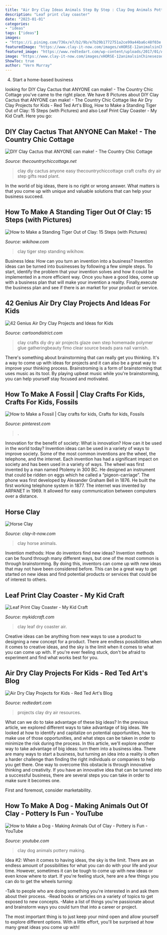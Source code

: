 ```yaml
---
title: "Air Dry Clay Ideas Animals Step By Step : Clay Dog Animals Pottery Making"
description: "Leaf print clay coaster"
date: "2023-01-01"
categories:
- "ideas"
tags: ["ideas"]
images:
- "https://i.pinimg.com/736x/e7/b2/9b/e7b29b1772751a2ce99a44ba6c48f03e.jpg"
featuredImage: "https://www.clay-it-now.com/images/xHORSE-12animalsinChinesezodiac-howtomakehorsefigurine.jpg.pagespeed.ic.QnSaJeG81n.jpg"
featured_image: "https://www.redtedart.com/wp-content/uploads/2017/01/Air-Dry-Clay-Projects.jpg"
image: "https://www.clay-it-now.com/images/xHORSE-12animalsinChinesezodiac-howtomakehorsefigurine.jpg.pagespeed.ic.QnSaJeG81n.jpg"
ShowToc: true
author: "Vern Murray"
---
```



4. Start a home-based business

	

		
looking for DIY Clay Cactus that ANYONE can make! - The Country Chic Cottage you've came to the right place. We have 8 Pictures about DIY Clay Cactus that ANYONE can make! - The Country Chic Cottage like Air Dry Clay Projects for Kids - Red Ted Art&#039;s Blog, How to Make a Standing Tiger Out of Clay: 15 Steps (with Pictures) and also Leaf Print Clay Coaster - My Kid Craft. Here you go:
		
    
## DIY Clay Cactus That ANYONE Can Make! - The Country Chic Cottage

<img loading=lazy src="https://www.thecountrychiccottage.net/wp-content/uploads/2017/01/diy-clay-cactus-003.jpg" onerror="this.onerror=null;this.src='https://tse2.mm.bing.net/th?id=OIP.3937DijkkWi8RCc4OFcBqwHaLH&amp;pid=15.1';" alt="DIY Clay Cactus that ANYONE can make! - The Country Chic Cottage">

_Source: thecountrychiccottage.net_

>clay diy cactus anyone easy thecountrychiccottage craft crafts dry air step gifts read plant. 

	

In the world of big ideas, there is no right or wrong answer. What matters is that you come up with unique and valuable solutions that can help your business succeed.

    
## How To Make A Standing Tiger Out Of Clay: 15 Steps (with Pictures)

<img loading=lazy src="http://www.wikihow.com/images/f/ff/Make-a-Standing-Tiger-Out-of-Clay-Step-15.jpg" onerror="this.onerror=null;this.src='https://tse4.mm.bing.net/th?id=OIP.HgTneK0ipdWtLTQbXIyq3AHaE8&amp;pid=15.1';" alt="How to Make a Standing Tiger Out of Clay: 15 Steps (with Pictures)">

_Source: wikihow.com_

>clay tiger step standing wikihow. 

	

Business Idea: How can you turn an invention into a business?
Invention ideas can be turned into businesses by following a few simple steps. To start, identify the problem that your invention solves and how it could be implemented in a more efficient way. Once you have a good Idea, come up with a business plan that will make your invention a reality. Finally,execute the business plan and see if there is an market for your product or service.

    
## 42 Genius Air Dry Clay Projects And Ideas For Kids

<img loading=lazy src="http://www.cartoondistrict.com/wp-content/uploads/2017/07/Air-Dry-Clay-Projects-and-Ideas-for-Kids3.jpeg" onerror="this.onerror=null;this.src='https://tse1.mm.bing.net/th?id=OIP.MIT7VgpSxOH-IfPfUlWn5AHaLK&amp;pid=15.1';" alt="42 Genius Air Dry Clay Projects and Ideas for Kids">

_Source: cartoondistrict.com_

>clay crafts diy dry air projects glaze own step homemade polymer glue gatheringbeauty fimo clear source beads para nail varnish. 

	

There's something about brainstorming that can really get you thinking. It's a way to come up with ideas for projects and it can also be a great way to improve your thinking process. Brainstroming is a form of brainstorming that uses music as its tool. By playing upbeat music while you're brainstorming, you can help yourself stay focused and motivated.

    
## How To Make A Fossil | Clay Crafts For Kids, Crafts For Kids, Fossils

<img loading=lazy src="https://i.pinimg.com/736x/e7/b2/9b/e7b29b1772751a2ce99a44ba6c48f03e.jpg" onerror="this.onerror=null;this.src='https://tse4.mm.bing.net/th?id=OIP.bngN3k3pwavy5Oh0mPOjuwHaEK&amp;pid=15.1';" alt="How to Make a Fossil | Clay crafts for kids, Crafts for kids, Fossils">

_Source: pinterest.com_

>. 

	

Innovation for the benefit of society: What is innovation? How can it be used in the world today?
Invention ideas can be used in a variety of ways to improve society. Some of the most common inventions are the wheel, the telephone, and the internet. Each invention has had a significant impact on society and has been used in a variety of ways. The wheel was first invented by a man named Ptolemy in 300 BC. He designed an instrument that could be ridden on eggs which he called a “pigeon-carriage”. The phone was first developed by Alexander Graham Bell in 1876. He built the first working telephone system in 1877. The internet was invented by ARPANET in 1969. It allowed for easy communication between computers over a distance.

    
## Horse Clay

<img loading=lazy src="https://www.clay-it-now.com/images/xHORSE-12animalsinChinesezodiac-howtomakehorsefigurine.jpg.pagespeed.ic.QnSaJeG81n.jpg" onerror="this.onerror=null;this.src='https://tse4.mm.bing.net/th?id=OIP.333pW22gsRuC2mwpXiEMogHaGC&amp;pid=15.1';" alt="Horse Clay">

_Source: clay-it-now.com_

>clay horse animals. 

	

Invention methods: How do inventors find new ideas?
Invention methods can be found through many different ways, but one of the most common is through brainstorming. By doing this, inventors can come up with new ideas that may not have been considered before. This can be a great way to get started on new ideas and find potential products or services that could be of interest to others.

    
## Leaf Print Clay Coaster - My Kid Craft

<img loading=lazy src="http://mykidcraft.com/images/coaster-air-dry-clay8653896312.jpg" onerror="this.onerror=null;this.src='https://tse3.mm.bing.net/th?id=OIP.kYHXMCZ_ls8T4Kk6PMCSqQHaFj&amp;pid=15.1';" alt="Leaf Print Clay Coaster - My Kid Craft">

_Source: mykidcraft.com_

>clay leaf dry coaster air. 

	

Creative ideas can be anything from new ways to use a product to designing a new concept for a product. There are endless possibilities when it comes to creative ideas, and the sky is the limit when it comes to what you can come up with. If you're ever feeling stuck, don't be afraid to experiment and find what works best for you.

    
## Air Dry Clay Projects For Kids - Red Ted Art&#039;s Blog

<img loading=lazy src="https://www.redtedart.com/wp-content/uploads/2017/01/Air-Dry-Clay-Projects.jpg" onerror="this.onerror=null;this.src='https://tse2.mm.bing.net/th?id=OIP.ua9yTRFuB0i2cTYPUT-n0QHaNR&amp;pid=15.1';" alt="Air Dry Clay Projects for Kids - Red Ted Art&#039;s Blog">

_Source: redtedart.com_

>projects clay dry air resources. 

	

What can we do to take advantage of these big ideas?
In the previous article, we explored different ways to take advantage of big ideas. We looked at how to identify and capitalize on potential opportunities, how to make use of those opportunities, and what steps can be taken in order to minimize the risk during the process. In this article, we'll explore another way to take advantage of big ideas: turn them into a business idea.
There are many ways to start a business, but turning an idea into a reality is often a harder challenge than finding the right individuals or companies to help you get there. One way to overcome this obstacle is through innovative thinking and creativity. If you have an innovative idea that can be turned into a successful business, there are several steps you can take in order to make sure it becomes one. 

First and foremost, consider marketability.

    
## How To Make A Dog - Making Animals Out Of Clay - Pottery Is Fun - YouTube

<img loading=lazy src="https://i.ytimg.com/vi/zjzwXN_YR44/maxresdefault.jpg" onerror="this.onerror=null;this.src='https://tse4.mm.bing.net/th?id=OIP.ak9PtQQBKih9pQFTFOnCxAHaEK&amp;pid=15.1';" alt="How to Make a Dog - Making Animals Out of Clay - Pottery is Fun - YouTube">

_Source: youtube.com_

>clay dog animals pottery making. 

	

Idea #2:
When it comes to having ideas, the sky is the limit. There are an endless amount of possibilities for what you can do with your life and your time. However, sometimes it can be tough to come up with new ideas or even know where to start.
If you're feeling stuck, here are a few things you can do to get the wheels turning:

-Talk to people who are doing something you're interested in and ask them about their process.
-Read books or articles on a variety of topics to get exposed to new concepts.
-Make a list of things you're passionate about and brainstorm ways you could turn that into a career or project.

The most important thing is to just keep your mind open and allow yourself to explore different options. With a little effort, you'll be surprised at how many great ideas you come up with!

